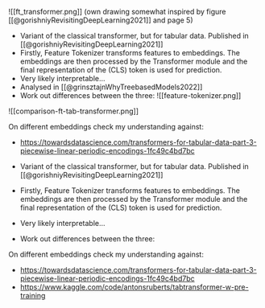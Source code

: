 ![[ft_transformer.png]]
(own drawing somewhat inspired by figure [[@gorishniyRevisitingDeepLearning2021]] and page 5)

- Variant of the classical transformer, but for tabular data. Published in [[@gorishniyRevisitingDeepLearning2021]]
- Firstly, Feature Tokenizer transforms features to embeddings. The embeddings are then processed by the Transformer module and the final representation of the (CLS) token is used for prediction.
- Very likely interpretable... 
- Analysed in [[@grinsztajnWhyTreebasedModels2022]]
- Work out differences between the three:
![[feature-tokenizer.png]]

![[comparison-ft-tab-transformer.png]]


On different embeddings check my understanding against:
- https://towardsdatascience.com/transformers-for-tabular-data-part-3-piecewise-linear-periodic-encodings-1fc49c4bd7bc

- Variant of the classical transformer, but for tabular data. Published in [[@gorishniyRevisitingDeepLearning2021]]
- Firstly, Feature Tokenizer transforms features to embeddings. The embeddings are then processed by the Transformer module and the final representation of the (CLS) token is used for prediction.
- Very likely interpretable... 
- Work out differences between the three:


On different embeddings check my understanding against:
- https://towardsdatascience.com/transformers-for-tabular-data-part-3-piecewise-linear-periodic-encodings-1fc49c4bd7bc
- https://www.kaggle.com/code/antonsruberts/tabtransformer-w-pre-training